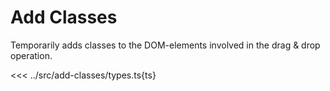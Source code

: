 # Add Classes

Temporarily adds classes to the DOM-elements involved in the drag & drop operation.

<<< ../src/add-classes/types.ts{ts}

